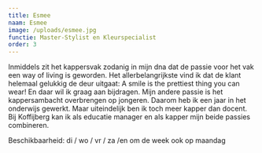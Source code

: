 ```yaml
---
title: Esmee
naam: Esmee
image: /uploads/esmee.jpg
functie: Master-Stylist en Kleurspecialist
order: 3
---
```



Inmiddels zit het kappersvak zodanig in mijn dna dat de passie voor het vak een way of living is geworden. Het allerbelangrijkste vind ik dat de klant helemaal gelukkig de deur uitgaat: A smile is the prettiest thing you can wear! En daar wil ik graag aan bijdragen. Mijn andere passie is het kappersambacht overbrengen op jongeren. Daarom heb ik een jaar in het onderwijs gewerkt. Maar uiteindelijk ben ik toch meer kapper dan docent. Bij Koffijberg kan ik als educatie manager en als kapper mijn beide passies combineren.

Beschikbaarheid: di / wo / vr / za /en om de week ook op maandag